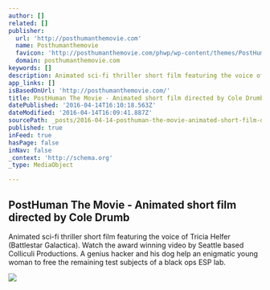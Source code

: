 ```yaml
---
author: []
related: []
publisher:
  url: 'http://posthumanthemovie.com'
  name: Posthumanthemovie
  favicon: 'http://posthumanthemovie.com/phwp/wp-content/themes/PostHumanAmped/images/favicon.ico'
  domain: posthumanthemovie.com
keywords: []
description: Animated sci-fi thriller short film featuring the voice of Tricia Helfer (Battlestar Galactica). Watch the award winning video by Seattle based Colliculi Productions. A genius hacker and his dog help an enigmatic young woman to free the remaining test subjects of a black ops ESP lab.
app_links: []
isBasedOnUrl: 'http://posthumanthemovie.com/'
title: PostHuman The Movie - Animated short film directed by Cole Drumb
datePublished: '2016-04-14T16:10:18.563Z'
dateModified: '2016-04-14T16:09:41.887Z'
sourcePath: _posts/2016-04-14-posthuman-the-movie-animated-short-film-directed-by-cole-d.md
published: true
inFeed: true
hasPage: false
inNav: false
_context: 'http://schema.org'
_type: MediaObject

---
```

<article style=""><h1>PostHuman The Movie - Animated short film directed by Cole Drumb</h1><p>Animated sci-fi thriller short film featuring the voice of Tricia Helfer (Battlestar Galactica). Watch the award winning video by Seattle based Colliculi Productions. A genius hacker and his dog help an enigmatic young woman to free the remaining test subjects of a black ops ESP lab.</p><img src="http://posthumanthemovie.com/phwp/wp-content/uploads/2013/06/PostHuman_FilmFestivalLaurels_20130630.png" /></article>